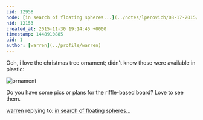 ```yaml
---
cid: 12958
node: [in search of floating spheres...](../notes/lperovich/08-17-2015/in-search-of-floating-spheres)
nid: 12153
created_at: 2015-11-30 19:14:45 +0000
timestamp: 1448910885
uid: 1
author: [warren](../profile/warren)
---
```


Ooh, i love the christmas tree ornament; didn't know those were available in plastic: 

![ornament](http://ecx.images-amazon.com/images/I/71MJrt3Z%2ByL._SX466_.jpg)

Do you have some pics or plans for the riffle-based board? Love to see them. 

[warren](../profile/warren) replying to: [in search of floating spheres...](../notes/lperovich/08-17-2015/in-search-of-floating-spheres)

